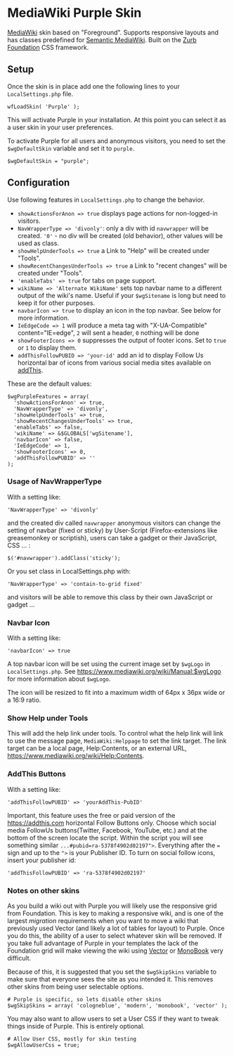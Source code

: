 # MediaWiki Purple Skin

[MediaWiki](https://www.mediawiki.org) skin based on "Foreground". Supports responsive layouts and has classes predefined for [Semantic MediaWiki](https://www.semantic-mediawiki.org/wiki/Semantic_MediaWiki). Built on the [Zurb Foundation](http://foundation.zurb.com) CSS framework.


## Setup

Once the skin is in place add one the following lines to your `LocalSettings.php` file.

	wfLoadSkin( 'Purple' );

This will activate Purple in your installation. At this point you can select it as a user skin in your user preferences.

To activate Purple for all users and anonymous visitors, you need to set the `$wgDefaultSkin` variable and set it to `purple`.

    $wgDefaultSkin = "purple";

## Configuration

Use following features in `LocalSettings.php` to change the behavior.

- `showActionsForAnon => true` displays page actions for non-logged-in visitors.
- `NavWrapperType => 'divonly'`: only a div with id `navwrapper` will be created. `'0'` - no div will be created (old behavior), other values will be used as class.
- `showHelpUnderTools => true` a Link to "Help" will be created under "Tools".
- `showRecentChangesUnderTools => true` a Link to "recent changes" will be created under "Tools".
- `'enableTabs' => true` for tabs on page support.
- `wikiName => 'Alternate WikiName'` sets top navbar name to a different output of the wiki's name. Useful if your `$wgSitename` is long but need to keep it for other purposes.
- `navbarIcon => true` to display an icon in the top navbar. See below for more information.
- `IeEdgeCode => 1` will produce a meta tag with "X-UA-Compatible" content="IE=edge", `2` will sent a header, `0` nothing will be done
- `showFooterIcons => 0` suppresses the output of footer icons. Set to `true` or `1` to display them.
- `addThisFollowPUBID => 'your-id'` add an id to display Follow Us horizontal bar of icons from various social media sites available on [addThis](https://addthis.com).

These are the default values:

    $wgPurpleFeatures = array(
      'showActionsForAnon' => true,
      'NavWrapperType' => 'divonly',
      'showHelpUnderTools' => true,
      'showRecentChangesUnderTools' => true,
      'enableTabs' => false,
      'wikiName' => &$GLOBALS['wgSitename'],
      'navbarIcon' => false,
      'IeEdgeCode' => 1,
      'showFooterIcons' => 0,
      'addThisFollowPUBID' => ''
    );

### Usage of NavWrapperType

With a setting like:

    'NavWrapperType' => 'divonly'

and the created div called `navwrapper` anonymous visitors can change the setting of navbar (fixed or sticky) by
User-Script (Firefox-extensions like greasemonkey or scriptish), users can take a gadget or their JavaScript, CSS ... :

    $('#navwrapper').addClass('sticky');


Or you set class in LocalSettings.php with:

    'NavWrapperType' => 'contain-to-grid fixed'

and visitors will be able to remove this class by their own JavaScript or gadget ...

### Navbar Icon

With a setting like:

    'navbarIcon' => true

A top navbar icon will be set using the current image set by `$wgLogo` in `LocalSettings.php`. See https://www.mediawiki.org/wiki/Manual:$wgLogo for more information about `$wgLogo`.

The icon will be resized to fit into a maximum width of 64px x 36px wide or a 16:9 ratio.

### Show Help under Tools

This will add the help link under tools. To control what the help link will link to use the message page, `MediaWiki:Helppage` to set the link target. The link target can be a local page, Help:Contents, or an external URL, https://www.mediawiki.org/wiki/Help:Contents.

### AddThis Buttons

With a setting like:

    'addThisFollowPUBID' => 'yourAddThis-PubID'

Important, this feature uses the free or paid version of the https://addthis.com horizontal Follow Buttons only. Choose which social media FollowUs buttons(Twitter, Facebook, YouTube, etc.) and at the bottom of the screen locate the script. Within the script you will see something similar `...#pubid=ra-5378f4902d02197">`. Everything after the `=` sign and up to the `">` is your Publisher ID. To turn on social follow icons, insert your publisher id:

    'addThisFollowPUBID' => 'ra-5378f4902d02197'


### Notes on other skins

As you build a wiki out with Purple you will likely use the responsive grid from Foundation. This is key to making a responsive wiki, and is one of the largest _migration_ requirements when you want to move a wiki that previously used Vector (and likely a lot of tables for layout) to Purple. Once you do this, the ability of a user to select whatever skin will be removed. If you take full advantage of Purple in your templates the lack of the Foundation grid will make viewing the wiki using [Vector](https://wikiapiary.com/wiki/Skin:Vector) or [MonoBook](https://wikiapiary.com/wiki/Skin:MonoBook) very difficult.

Because of this, it is suggested that you set the `$wgSkipSkins` variable to make sure that everyone sees the site as you intended it. This removes other skins from being user selectable options.

    # Purple is specific, so lets disable other skins
    $wgSkipSkins = array( 'cologneblue', 'modern', 'monobook', 'vector' );

You may also want to allow users to set a User CSS if they want to tweak things inside of Purple. This is entirely optional.

    # Allow User CSS, mostly for skin testing
    $wgAllowUserCss = true;
